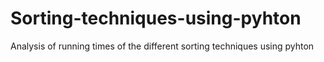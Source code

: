 # Sorting-techniques-using-pyhton
Analysis of running times of the different sorting techniques using pyhton
